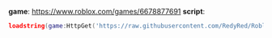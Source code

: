 **game**: https://www.roblox.com/games/6678877691
**script**: 
```lua
loadstring(game:HttpGet('https://raw.githubusercontent.com/RedyRed/Roblox/main/ZOO%20(ZO%20Script)'))()
```
